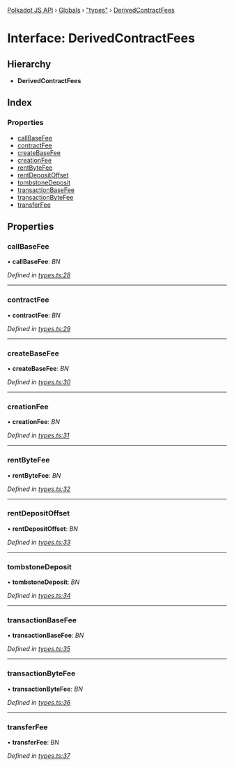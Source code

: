 [Polkadot JS API](../README.md) › [Globals](../globals.md) › ["types"](../modules/_types_.md) › [DerivedContractFees](_types_.derivedcontractfees.md)

# Interface: DerivedContractFees

## Hierarchy

* **DerivedContractFees**

## Index

### Properties

* [callBaseFee](_types_.derivedcontractfees.md#callbasefee)
* [contractFee](_types_.derivedcontractfees.md#contractfee)
* [createBaseFee](_types_.derivedcontractfees.md#createbasefee)
* [creationFee](_types_.derivedcontractfees.md#creationfee)
* [rentByteFee](_types_.derivedcontractfees.md#rentbytefee)
* [rentDepositOffset](_types_.derivedcontractfees.md#rentdepositoffset)
* [tombstoneDeposit](_types_.derivedcontractfees.md#tombstonedeposit)
* [transactionBaseFee](_types_.derivedcontractfees.md#transactionbasefee)
* [transactionByteFee](_types_.derivedcontractfees.md#transactionbytefee)
* [transferFee](_types_.derivedcontractfees.md#transferfee)

## Properties

###  callBaseFee

• **callBaseFee**: *BN*

*Defined in [types.ts:28](https://github.com/polkadot-js/api/blob/a30d467618/packages/api-derive/src/types.ts#L28)*

___

###  contractFee

• **contractFee**: *BN*

*Defined in [types.ts:29](https://github.com/polkadot-js/api/blob/a30d467618/packages/api-derive/src/types.ts#L29)*

___

###  createBaseFee

• **createBaseFee**: *BN*

*Defined in [types.ts:30](https://github.com/polkadot-js/api/blob/a30d467618/packages/api-derive/src/types.ts#L30)*

___

###  creationFee

• **creationFee**: *BN*

*Defined in [types.ts:31](https://github.com/polkadot-js/api/blob/a30d467618/packages/api-derive/src/types.ts#L31)*

___

###  rentByteFee

• **rentByteFee**: *BN*

*Defined in [types.ts:32](https://github.com/polkadot-js/api/blob/a30d467618/packages/api-derive/src/types.ts#L32)*

___

###  rentDepositOffset

• **rentDepositOffset**: *BN*

*Defined in [types.ts:33](https://github.com/polkadot-js/api/blob/a30d467618/packages/api-derive/src/types.ts#L33)*

___

###  tombstoneDeposit

• **tombstoneDeposit**: *BN*

*Defined in [types.ts:34](https://github.com/polkadot-js/api/blob/a30d467618/packages/api-derive/src/types.ts#L34)*

___

###  transactionBaseFee

• **transactionBaseFee**: *BN*

*Defined in [types.ts:35](https://github.com/polkadot-js/api/blob/a30d467618/packages/api-derive/src/types.ts#L35)*

___

###  transactionByteFee

• **transactionByteFee**: *BN*

*Defined in [types.ts:36](https://github.com/polkadot-js/api/blob/a30d467618/packages/api-derive/src/types.ts#L36)*

___

###  transferFee

• **transferFee**: *BN*

*Defined in [types.ts:37](https://github.com/polkadot-js/api/blob/a30d467618/packages/api-derive/src/types.ts#L37)*
